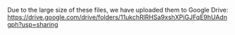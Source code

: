 Due to the large size of these files, we have uploaded them to Google Drive:
https://drive.google.com/drive/folders/11ukchRlRHSa9xshXPiGJFqE9hUAdngph?usp=sharing